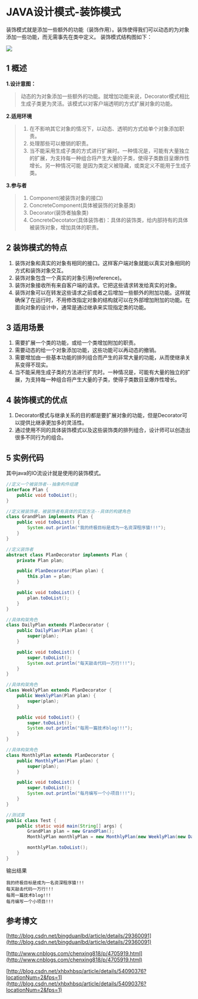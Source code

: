 # JAVA设计模式-装饰模式

装饰模式就是添加一些额外的功能（装饰作用）。装饰使得我们可以动态的为对象添加一些功能，而无需事先在类中定义。
装饰模式结构图如下：

![](http://i.imgur.com/JyxvkgO.png)

## 1 概述

**1.设计意图：** 
> 动态的为对象添加一些额外的功能。就增加功能来说，Decorator模式相比生成子类更为灵活。该模式以对客户端透明的方式扩展对象的功能。

**2.适用环境**

> 1. 在不影响其它对象的情况下，以动态、透明的方式给单个对象添加职责。
> 2. 处理那些可以撤销的职责。
> 3. 当不能采用生成子类的方式进行扩展时。一种情况是，可能有大量独立的扩展，为支持每一种组合将产生大量的子类，使得子类数目呈爆炸性增长。另一种情况可能 是因为类定义被隐藏，或类定义不能用于生成子类。

**3.参与者**

> 1. Component(被装饰对象的接口)
> 2. ConcreteComponent(具体被装饰的对象基类)
> 3. Decorator(装饰者抽象类)
> 4. ConcreteDecotator(具体装饰者)：具体的装饰类，给内部持有的具体被装饰对象，增加具体的职责。

## 2 装饰模式的特点

1. 装饰对象和真实的对象有相同的接口。这样客户端对象就能以真实对象相同的方式和装饰对象交互。
2. 装饰对象包含一个真实的对象引用(reference)。
3. 装饰对象接收所有来自客户端的请求。它把这些请求转发给真实的对象。
4. 装饰对象可以在转发这些请求之前或者之后增加一些额外的附加功能。这样就确保了在运行时，不用修改指定对象的结构就可以在外部增加附加的功能。在面向对象的设计中，通常是通过继承来实现指定类的功能。

## 3 适用场景

1. 需要扩展一个类的功能，或给一个类增加附加的职责。
2. 需要动态的给一个对象添加功能，这些功能可以再动态的撤销。
3. 需要增加由一些基本功能的排列组合而产生的非常大量的功能，从而使继承关系变得不现实。
4. 当不能采用生成子类的方法进行扩充时。一种情况是，可能有大量的独立的扩展，为支持每一种组合将产生大量的子类，使得子类数目呈爆炸性增长。

## 4 装饰模式的优点

1. Decorator模式与继承关系的目的都是要扩展对象的功能，但是Decorator可以提供比继承更加多的灵活性。
2. 通过使用不同的具体装饰模式以及这些装饰类的排列组合，设计师可以创造出很多不同行为的组合。

## 5 实例代码

其中java的IO流设计就是使用的装饰模式。

```java
//定义一个被装饰者--抽象构件组建
interface Plan {
    public void toDoList();
}

//定义被装饰者，被装饰者有具体的实现方法--具体的构建角色
class GrandPlan implements Plan {
    public void toDoList() {
        System.out.println("我的终极目标是成为一名资深程序猿!!!");
    }
}

//定义装饰者
abstract class PlanDecorator implements Plan {
    private Plan plan;

    public PlanDecorator(Plan plan) {
        this.plan = plan;
    }

    public void toDoList() {
        plan.toDoList();
    }
}

//具体构架角色
class DailyPlan extends PlanDecorator {
    public DailyPlan(Plan plan) {
        super(plan);
    }

    public void toDoList() {
        super.toDoList();
        System.out.println("每天敲击代码一万行!!!");
    }
}

//具体构架角色
class WeeklyPlan extends PlanDecorator {
    public WeeklyPlan(Plan plan) {
        super(plan);
    }

    public void toDoList() {
        super.toDoList();
        System.out.println("每周一篇技术blog!!!");
    }
}

//具体构架角色
class MonthlyPlan extends PlanDecorator {
    public MonthlyPlan(Plan plan) {
        super(plan);
    }

    public void toDoList() {
        super.toDoList();
        System.out.println("每月编写一个小项目!!!");
    }
}

//测试类
public class Test {
    public static void main(String[] args) {
        GrandPlan plan = new GrandPlan();
        MonthlyPlan monthlyPlan = new MonthlyPlan(new WeeklyPlan(new DailyPlan(plan)));

        monthlyPlan.toDoList();
    }
}
```

输出结果

```
我的终极目标是成为一名资深程序猿!!!
每天敲击代码一万行!!!
每周一篇技术blog!!!
每月编写一个小项目!!!
```

## 参考博文

[http://blog.csdn.net/bingduanlbd/article/details/29360091](http://blog.csdn.net/bingduanlbd/article/details/29360091)

[http://www.cnblogs.com/chenxing818/p/4705919.html](http://www.cnblogs.com/chenxing818/p/4705919.html)

[http://blog.csdn.net/xhbxhbsq/article/details/54090376?locationNum=2&fps=1](http://blog.csdn.net/xhbxhbsq/article/details/54090376?locationNum=2&fps=1)